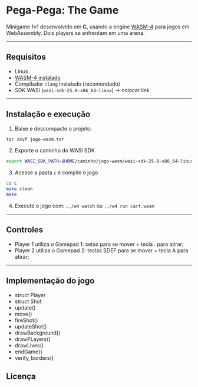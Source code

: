 # Pega-Pega: The Game

Minigame 1v1 desenvolvido em **C**, usando a engine [WASM-4](https://wasm4.org) para jogos em WebAssembly.
Dois players se enfrentam em uma arena.

---

## Requisitos

* Linux
* [WASM-4 instalado](https://wasm4.org/docs/getting-started/setup)
* Compilador `clang` instalado (recomendado)
* SDK WASI (`wasi-sdk-25.0-x86_64-linux`) -> colocar link

--- 

## Instalação e execução

1. Baixe e descompacte o projeto:

```bash
tar zxvf jogo-wasm.tar
```

2. Exporte o caminho do WASI SDK
```bash
export WASI_SDK_PATH=$HOME/caminho/jogo-wasm/wasi-sdk-25.0-x86_64-linux
```

3. Acesse a pasta `c` e compile o jogo
```bash
cd c
make clean
make
```

4. Execute o jogo com:
```../w4 watch```
ou
```../w4 run cart.wasm```

---

## Controles
* Player 1 utiliza o Gamepad 1: setas para se mover + tecla . para atirar;
* Player 2 utiliza o Gamepad 2: teclas SDEF para se mover + tecla A para atirar;

---

## Implementação do jogo
* struct Player
* struct Shot
* update()
* move()
* fireShot()
* updateShot()
* drawBackground()
* drawPLayers()
* drawLives()
* endGame()
* verify_borders()

## Licença
